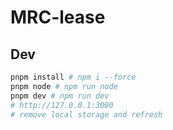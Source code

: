 # MRC-lease

## Dev

```bash
pnpm install # npm i --force
pnpm node # npm run node
pnpm dev # npm run dev
# http://127.0.0.1:3000
# remove local storage and refresh
```
